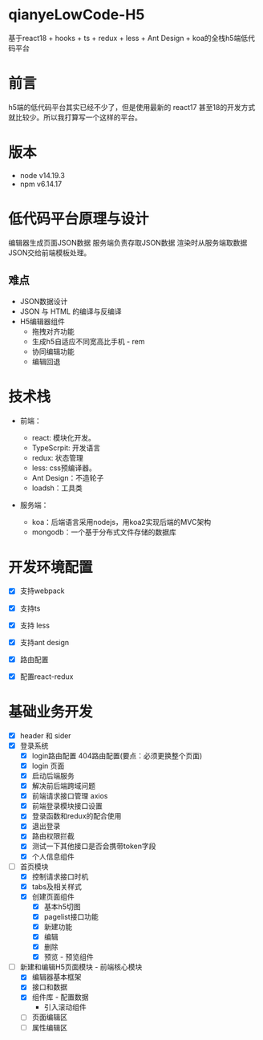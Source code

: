 # qianyeLowCode-H5
基于react18 + hooks + ts + redux + less + Ant Design + koa的全栈h5端低代码平台

# 前言

h5端的低代码平台其实已经不少了，但是使用最新的 react17 甚至18的开发方式就比较少。所以我打算写一个这样的平台。

# 版本
- node v14.19.3
- npm v6.14.17

# 低代码平台原理与设计

编辑器生成页面JSON数据
服务端负责存取JSON数据
渲染时从服务端取数据JSON交给前端模板处理。

## 难点
- JSON数据设计
- JSON 与 HTML 的编译与反编译
- H5编辑器组件
  - 拖拽对齐功能
  - 生成h5自适应不同宽高比手机 - rem
  - 协同编辑功能
  - 编辑回退

# 技术栈

- 前端：
  - react: 模块化开发。
  - TypeScrpit: 开发语言
  - redux: 状态管理
  - less: css预编译器。
  - Ant Design：不造轮子
  - loadsh：工具类

- 服务端：
  - koa：后端语言采用nodejs，用koa2实现后端的MVC架构
  - mongodb：一个基于分布式文件存储的数据库


# 开发环境配置

- [x] 支持webpack
- [x] 支持ts
- [x] 支持 less
- [x] 支持ant design
- [x] 路由配置
- [x] 配置react-redux


# 基础业务开发

- [x] header 和 sider
- [x] 登录系统
  - [x] login路由配置 404路由配置(要点：必须更换整个页面)
  - [x] login 页面
  - [x] 启动后端服务
  - [x] 解决前后端跨域问题
  - [x] 前端请求接口管理 axios
  - [x] 前端登录模块接口设置
  - [x] 登录函数和redux的配合使用
  - [x] 退出登录
  - [x] 路由权限拦截
  - [x] 测试一下其他接口是否会携带token字段
  - [x] 个人信息组件

- [ ] 首页模块
    - [x] 控制请求接口时机
    - [x] tabs及相关样式
    - [x] 创建页面组件
      - [x] 基本h5切图
      - [x] pagelist接口功能
      - [x] 新建功能
      - [x] 编辑
      - [x] 删除
      - [x] 预览 - 预览组件
      
- [ ] 新建和编辑H5页面模块 - 前端核心模块
  - [x] 编辑器基本框架
  - [x] 接口和数据
  - [x] 组件库 - 配置数据
      - 引入滚动组件
  - [ ] 页面编辑区
  - [ ] 属性编辑区